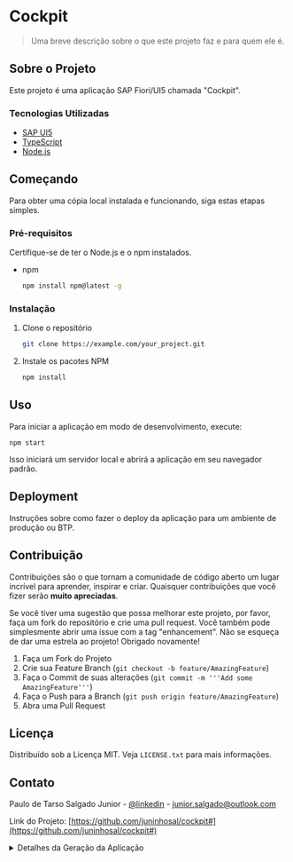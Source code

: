 # Cockpit

<!-- PROJECT DESCRIPTION -->
> Uma breve descrição sobre o que este projeto faz e para quem ele é.

## Sobre o Projeto

Este projeto é uma aplicação SAP Fiori/UI5 chamada "Cockpit".

### Tecnologias Utilizadas

*   [SAP UI5](https://openui5.org/)
*   [TypeScript](https://www.typescriptlang.org/)
*   [Node.js](https://nodejs.org/)

<!-- GETTING STARTED -->
## Começando

Para obter uma cópia local instalada e funcionando, siga estas etapas simples.

### Pré-requisitos

Certifique-se de ter o Node.js e o npm instalados.

*   npm
    ```sh
    npm install npm@latest -g
    ```

### Instalação

1.  Clone o repositório
    ```sh
    git clone https://example.com/your_project.git
    ```
2.  Instale os pacotes NPM
    ```sh
    npm install
    ```

## Uso

Para iniciar a aplicação em modo de desenvolvimento, execute:

```
npm start
```

Isso iniciará um servidor local e abrirá a aplicação em seu navegador padrão.

## Deployment

Instruções sobre como fazer o deploy da aplicação para um ambiente de produção ou BTP.

<!-- CONTRIBUTING -->
## Contribuição

Contribuições são o que tornam a comunidade de código aberto um lugar incrível para aprender, inspirar e criar. Quaisquer contribuições que você fizer serão **muito apreciadas**.

Se você tiver uma sugestão que possa melhorar este projeto, por favor, faça um fork do repositório e crie uma pull request. Você também pode simplesmente abrir uma issue com a tag "enhancement".
Não se esqueça de dar uma estrela ao projeto! Obrigado novamente!

1.  Faça um Fork do Projeto
2.  Crie sua Feature Branch (`git checkout -b feature/AmazingFeature`)
3.  Faça o Commit de suas alterações (`git commit -m '''Add some AmazingFeature'''`)
4.  Faça o Push para a Branch (`git push origin feature/AmazingFeature`)
5.  Abra uma Pull Request

<!-- LICENSE -->
## Licença

Distribuído sob a Licença MIT. Veja `LICENSE.txt` para mais informações.

<!-- CONTACT -->
## Contato

Paulo de Tarso Salgado Junior - [@linkedin](https://www.linkedin.com/in/juniorsalgado/) - junior.salgado@outlook.com

Link do Projeto: [https://github.com/juninhosal/cockpit#](https://github.com/juninhosal/cockpit#)


<details>
<summary>Detalhes da Geração da Aplicação</summary>

## Application Details
|               |
| ------------- |
|**Generation Date and Time**<br>Sun Oct 05 2025 18:18:00 GMT+0000 (Coordinated Universal Time)|
|**App Generator**<br>SAP Fiori Application Generator|
|**App Generator Version**<br>1.19.0|
|**Generation Platform**<br>SAP Business Application Studio|
|**Template Used**<br>Basic|
|**Service Type**<br>None|
|**Service URL**<br>N/A|
|**Module Name**<br>cockpit|
|**Application Title**<br>Cockpit|
|**Namespace**<br>com.alfa|
|**UI5 Theme**<br>sap_horizon_dark|
|**UI5 Version**<br>1.141.0|
|**Enable Code Assist Libraries**<br>False|
|**Enable TypeScript**<br>True|
|**Add Eslint configuration**<br>False|

</details>
